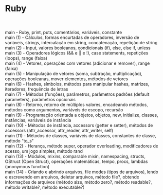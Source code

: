 # Ruby<br><br>

main - Ruby, print, puts, comentários, variáveis, constante<br>
main (1) - Cálculos, formas encurtadas de operadores, inversão de variáveis, strings, intercalação em string, concatenação, repetição de string<br>
main (2) - Input, valores booleanos, condicionais (if), else, else if, unless<br>
main (3) - Operadores lógicos (&& e || e !), case statements, repetições (loops), range (faixa)<br>
main (4) - Vetores, operações com vetores (adicionar e remover), range (faixa)<br>
main (5) - Manipulação de vetores (soma, subtração, multiplicação), operações booleanas, mover elementos, métodos de vetores <br>
main (6) - Hashes, símbolos, métodos para manipular hashes, matrizes, iteradores, frequência de letras <br>
main (7) - Métodos (funções), parâmetros, parâmetros padrões (default parameters), parâmetros opcionais <br>
main (8) - Retorno, retorno de múltiplos valores, encadeando métodos, métodos como argumentos, variáveis de escopo, recursão <br>
main (9) - Programação orientada a objetos, objetos, new, initialize, classes, instâncias, variáveis de instância <br>
main (10) - Métodos de instância, accessors (getter e setter), métodos de accessors (attr_accessor, attr_reader, attr_writer, self) <br>
main (11) - Métodos de classes, variáveis de classes, constantes de classe, método "to_s" <br>
main (12) - Herança, método super, operador overloading, modificadores de acesso, um jogo simples, método rand <br>
main (13) - Módulos, mixins, comparable mixin, namespacing, structs, OStruct (Open Struct), operações matemáticas, tempo, procs, lambdas (anonymous function)<br>
main (14) - Criando e abrindo arquivos, file modes (tipos de arquivos), lendo e escrevendo em arquivos, deletar arquivos, método file?, obtendo informações de arquivos (método size, método zero?, método readable?, método writable?, método executable?)
